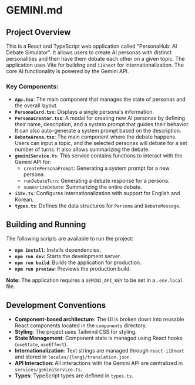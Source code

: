 # GEMINI.md

## Project Overview

This is a React and TypeScript web application called "PersonaHub: AI Debate Simulator". It allows users to create AI personas with distinct personalities and then have them debate each other on a given topic. The application uses Vite for building and `i18next` for internationalization. The core AI functionality is powered by the Gemini API.

### Key Components:

*   **`App.tsx`**: The main component that manages the state of personas and the overall layout.
*   **`PersonaCard.tsx`**: Displays a single persona's information.
*   **`PersonaCreator.tsx`**: A modal for creating new AI personas by defining their name, description, and a system prompt that guides their behavior. It can also auto-generate a system prompt based on the description.
*   **`DebateArena.tsx`**: The main component where the debate happens. Users can input a topic, and the selected personas will debate for a set number of turns. It also allows summarizing the debate.
*   **`geminiService.ts`**: This service contains functions to interact with the Gemini API for:
    *   `createPersonaPrompt`: Generating a system prompt for a new persona.
    *   `runDebateTurn`: Generating a debate response for a persona.
    *   `summarizeDebate`: Summarizing the entire debate.
*   **`i18n.ts`**: Configures internationalization with support for English and Korean.
*   **`types.ts`**: Defines the data structures for `Persona` and `DebateMessage`.

## Building and Running

The following scripts are available to run the project:

*   **`npm install`**: Installs dependencies.
*   **`npm run dev`**: Starts the development server.
*   **`npm run build`**: Builds the application for production.
*   **`npm run preview`**: Previews the production build.

**Note:** The application requires a `GEMINI_API_KEY` to be set in a `.env.local` file.

## Development Conventions

*   **Component-based architecture**: The UI is broken down into reusable React components located in the `components` directory.
*   **Styling**: The project uses Tailwind CSS for styling.
*   **State Management**: Component state is managed using React hooks (`useState`, `useEffect`).
*   **Internationalization**: Text strings are managed through `react-i18next` and stored in `locales/{lang}/translation.json`.
*   **API Interaction**: All interactions with the Gemini API are centralized in `services/geminiService.ts`.
*   **Types**: TypeScript types are defined in `types.ts`.
